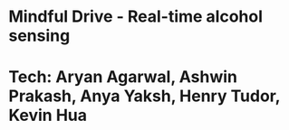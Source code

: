 # Mindful Drive - Real-time alcohol sensing
# Tech: Aryan Agarwal, Ashwin Prakash, Anya Yaksh, Henry Tudor, Kevin Hua
